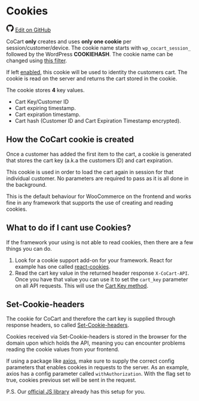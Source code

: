 # Cookies #

<img src="images/github.svg" width="20" height="20" alt="GitHub Mark Logo"> [Edit on GitHub](https://github.com/co-cart/co-cart-docs/blob/master/source/includes/cocart-v1/_cookie.md)

CoCart **only** creates and uses **only one cookie** per session/customer/device. The cookie name starts with `wp_cocart_session_` followed by the WordPress **COOKIEHASH**. The cookie name can be changed using [this filter](#filters-session-management-change-cookie-name).

If left [enabled](#filters-session-management-cookie-supported), this cookie will be used to identity the customers cart. The cookie is read on the server and returns the cart stored in the cookie.

The cookie stores **4** key values.

* Cart Key/Customer ID
* Cart expiring timestamp.
* Cart expiration timestamp.
* Cart hash (Customer ID and Cart Expiration Timestamp encrypted).

## How the CoCart cookie is created ##

Once a customer has added the first item to the cart, a cookie is generated that stores the cart key (a.k.a the customers ID) and cart expiration.

This cookie is used in order to load the cart again in session for that individual customer. No parameters are required to pass as it is all done in the background.

This is the default behaviour for WooCommerce on the frontend and works fine in any framework that supports the use of creating and reading cookies.

## What to do if I cant use Cookies? ##

If the framework your using is not able to read cookies, then there are a few things you can do.

1. Look for a cookie support add-on for your framework. React for example has one called [react-cookies](https://www.npmjs.com/package/react-cookies).
2. Read the cart key value in the returned header response `X-CoCart-API`. Once you have that value you can use it to set the `cart_key` parameter on all API requests. This will use the [Cart Key method](#get-cart-cart-for-guest-customers).

## Set-Cookie-headers ##

The cookie for CoCart and therefore the cart key is supplied through response headers, so called [Set-Cookie-headers](https://developer.mozilla.org/en-US/docs/Web/HTTP/Headers/Set-Cookie).

Cookies received via Set-Cookie-headers is stored in the browser for the domain upon which holds the API, meaning you can encounter problems reading the cookie values from your frontend.

If using a package like [axios](https://github.com/axios/axios), make sure to supply the correct config parameters that enables cookies in requests to the server. As an example, axios has a config parameter called `withAuthorization`. With the flag set to true, cookies previous set will be sent in the request.

P.S. Our [official JS library](#libraries) already has this setup for you.
